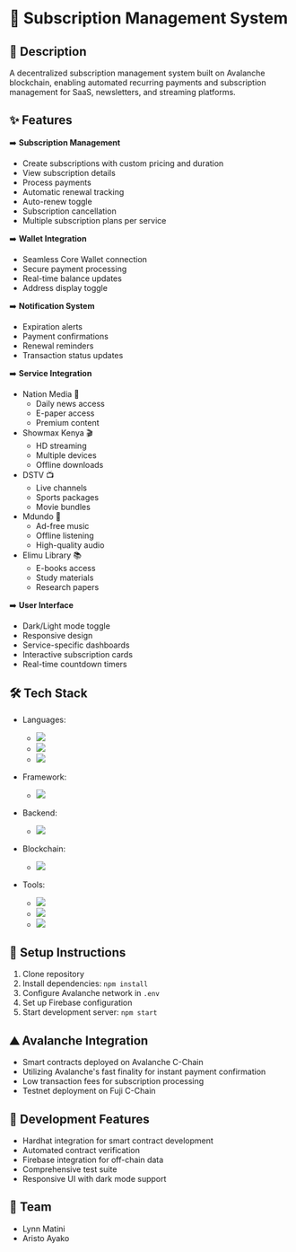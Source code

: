 # 🔄 Subscription Management System

## 📝 Description
A decentralized subscription management system built on Avalanche blockchain, enabling automated recurring payments and subscription management for SaaS, newsletters, and streaming platforms.

## ✨ Features
➡️ **Subscription Management**
   - Create subscriptions with custom pricing and duration
   - View subscription details
   - Process payments
   - Automatic renewal tracking
   - Auto-renew toggle
   - Subscription cancellation
   - Multiple subscription plans per service

➡️ **Wallet Integration**
   - Seamless Core Wallet connection
   - Secure payment processing
   - Real-time balance updates
   - Address display toggle

➡️ **Notification System**
   - Expiration alerts
   - Payment confirmations
   - Renewal reminders
   - Transaction status updates

➡️ **Service Integration**
   - Nation Media 📰
     - Daily news access
     - E-paper access
     - Premium content
   - Showmax Kenya 🎬
     - HD streaming
     - Multiple devices
     - Offline downloads
   - DSTV 📺
     - Live channels
     - Sports packages
     - Movie bundles
   - Mdundo 🎵
     - Ad-free music
     - Offline listening
     - High-quality audio
   - Elimu Library 📚
     - E-books access
     - Study materials
     - Research papers

➡️ **User Interface**
   - Dark/Light mode toggle
   - Responsive design
   - Service-specific dashboards
   - Interactive subscription cards
   - Real-time countdown timers

## 🛠️ Tech Stack
- Languages: 
  - <img src="https://img.shields.io/badge/Solidity-%23363636.svg?style=flat&logo=solidity&logoColor=white"/> 
  - <img src="https://img.shields.io/badge/JavaScript-%23F7DF1E.svg?style=flat&logo=javascript&logoColor=black"/>
  - <img src="https://img.shields.io/badge/CSS3-%231572B6.svg?style=flat&logo=css3&logoColor=white"/>

- Framework: 
  - <img src="https://img.shields.io/badge/React-%2320232a.svg?style=flat&logo=react&logoColor=%2361DAFB"/>

- Backend:
  - <img src="https://img.shields.io/badge/Firebase-%23FFCA28.svg?style=flat&logo=firebase&logoColor=black"/>

- Blockchain: 
  - <img src="https://img.shields.io/badge/Avalanche-%23E84142.svg?style=flat&logo=avalanche&logoColor=white"/>

- Tools: 
  - <img src="https://img.shields.io/badge/Web3.js-%23F16822.svg?style=flat&logo=web3dotjs&logoColor=white"/>
  - <img src="https://img.shields.io/badge/Core_Wallet-black?style=flat"/>
  - <img src="https://img.shields.io/badge/Hardhat-yellow?style=flat"/>

## 🚀 Setup Instructions
1. Clone repository
2. Install dependencies: `npm install`
3. Configure Avalanche network in `.env`
4. Set up Firebase configuration
5. Start development server: `npm start`

## ⛰️ Avalanche Integration
- Smart contracts deployed on Avalanche C-Chain
- Utilizing Avalanche's fast finality for instant payment confirmation
- Low transaction fees for subscription processing
- Testnet deployment on Fuji C-Chain

## 🔧 Development Features
- Hardhat integration for smart contract development
- Automated contract verification
- Firebase integration for off-chain data
- Comprehensive test suite
- Responsive UI with dark mode support

## 👥 Team
- Lynn Matini
- Aristo Ayako